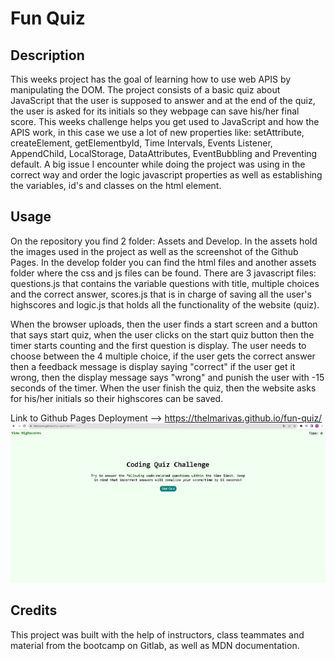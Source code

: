 # Fun Quiz

## Description

This weeks project has the goal of learning how to use web APIS by manipulating the DOM. The project consists of a basic quiz about JavaScript that the user is supposed to answer and at the end of the quiz, the user is asked for its initials so they webpage can save his/her final score. This weeks challenge helps you get used to JavaScript and how the APIS work, in this case we use a lot of new properties like: setAttribute, createElement, getElementbyId, Time Intervals, Events Listener, AppendChild, LocalStorage, DataAttributes, EventBubbling and Preventing default. A big issue I encounter while doing the project was using in the correct way and order the logic javascript properties as well as establishing the variables, id's and classes on the html element. 

## Usage

On the repository you find 2 folder: Assets and Develop. In the assets hold the images used in the project as well as the screenshot of the Github Pages. In the develop folder you can find the html files and another assets folder where the css and js files can be found. There are 3 javascript files: questions.js that contains the variable questions with title, multiple choices and the correct answer, scores.js that is in charge of saving all the user's highscores and logic.js that holds all the functionality of the website (quiz). 

When the browser uploads, then the user finds a start screen and a button that says start quiz, when the user clicks on the start quiz button then the timer starts counting and the first question is display. The user needs to choose between the 4 multiple choice, if the user gets the correct answer then a feedback message is display saying "correct" if the user get it wrong, then the display message says "wrong" and punish the user with -15 seconds of the timer. When the user finish the quiz, then the website asks for his/her initials so their highscores can be saved. 

Link to Github Pages Deployment --> https://thelmarivas.github.io/fun-quiz/
![alt text](assets/images/deployment.png)

## Credits

This project was built with the help of instructors, class teammates and material from the bootcamp on Gitlab, as well as MDN documentation. 

